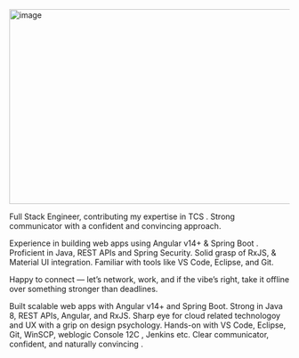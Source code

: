 <img width="1400" height="350" alt="image" src="https://github.com/user-attachments/assets/1d85e62a-89ba-496a-a243-dba09885249f" />


Full Stack Engineer, contributing my expertise in TCS .
Strong communicator with a confident and convincing approach.

Experience in building web apps using Angular v14+ & Spring Boot . Proficient in Java, REST APIs and Spring Security. Solid grasp of RxJS, & Material UI integration. Familiar with tools like VS Code, Eclipse, and Git. 

Happy to connect — let’s network, work, and if the vibe’s right, take it offline over something stronger than deadlines.


Built scalable web apps with Angular v14+ and Spring Boot. Strong in Java 8, REST APIs, Angular, and RxJS. Sharp eye for cloud related technologoy and UX with a grip on design psychology. Hands-on with VS Code, Eclipse, Git, WinSCP, weblogic Console 12C , Jenkins etc. Clear communicator, confident, and naturally convincing .





